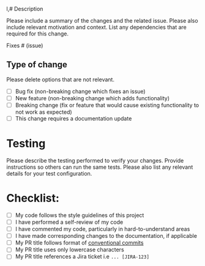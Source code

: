 l,# Description

Please include a summary of the changes and the related issue. Please also include relevant motivation and context. List any dependencies that are required for this change.

Fixes # (issue)

## Type of change

Please delete options that are not relevant.

- [ ] Bug fix (non-breaking change which fixes an issue)
- [ ] New feature (non-breaking change which adds functionality)
- [ ] Breaking change (fix or feature that would cause existing functionality to not work as expected)
- [ ] This change requires a documentation update

# Testing

Please describe the testing performed to verify your changes. Provide instructions so others can run the same tests. Please also list any relevant details for your test configuration.

# Checklist:

- [ ] My code follows the style guidelines of this project
- [ ] I have performed a self-review of my code
- [ ] I have commented my code, particularly in hard-to-understand areas
- [ ] I have made corresponding changes to the documentation, if applicable
- [ ] My PR title follows format of [conventional commits](https://www.conventionalcommits.org/en/v1.0.0/#summary)
- [ ] My PR title uses only lowercase characters
- [ ] My PR title references a Jira ticket i.e `... [JIRA-123]`
